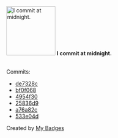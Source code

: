 <img src="https://my-badges.github.io/my-badges/midnight-commits.png" alt="I commit at midnight." title="I commit at midnight." width="128">
<strong>I commit at midnight.</strong>
<br><br>

Commits:

- <a href="https://github.com/JarredAllen/rust-os/commit/de7328c71cd8d36b9dbdc0bab7252abbaec3f016">de7328c</a>
- <a href="https://github.com/JarredAllen/advent-of-code-2022/commit/bf0f068321a674034305939e99a511f4250d7550">bf0f068</a>
- <a href="https://github.com/JarredAllen/number-theory-programs/commit/4954f3020ca06bd0b211c2b28d81944f8702d768">4954f30</a>
- <a href="https://github.com/JarredAllen/pokemon-kernel-device/commit/25836d92998635c6ed27d0a3c675602f164edb11">25836d9</a>
- <a href="https://github.com/JarredAllen/pokemon-kernel-device/commit/a76a82ce1978b8929bc92b6520469ebaf9f32211">a76a82c</a>
- <a href="https://github.com/JarredAllen/AutomatedGradesChecker/commit/533e04d8060e7405789f891698650fc97ebd6f51">533e04d</a>


Created by <a href="https://github.com/my-badges/my-badges">My Badges</a>